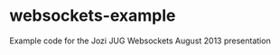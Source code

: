 websockets-example
==================

Example code for the Jozi JUG Websockets August 2013 presentation
